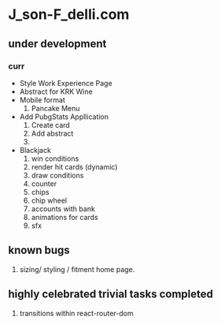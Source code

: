 # J_son-F_delli.com

## under development
### curr
* Style Work Experience Page
* Abstract for KRK Wine 
* Mobile format
    1. Pancake Menu
* Add PubgStats Appllication
    1. Create card
    2. Add abstract
    3. 
* Blackjack
   1. win conditions
   2. render hit cards (dynamic)
   3. draw conditions
   4. counter
   5. chips
   6. chip wheel
   7. accounts with bank
   8. animations for cards
   9. sfx



## known bugs
1. sizing/ styling / fitment home page.

## highly celebrated trivial tasks completed
1. transitions within react-router-dom

<!-- Scratch  -->

<!--
    <h2>Languages and Libraries I Use</h2>
    <i className="fas fa-terminal">&nbsp; JavaScript</i><br />
    <i className="fas fa-terminal">&nbsp; React</i><br />
    <i className="fas fa-terminal">&nbsp; Python</i><br />
    <i className="fas fa-terminal">&nbsp; Express</i><br />
    <i className="fas fa-terminal">&nbsp; Node</i><br />
    <i className="fas fa-terminal">&nbsp; Material-UI</i><br />
    <i className="fas fa-terminal">&nbsp; Axios</i><br />
    <i className="fas fa-terminal">&nbsp; Styled-Components</i><br />
    <i className="fas fa-terminal">&nbsp; React-Router</i><br />
    <i className="fas fa-terminal">&nbsp; Yup</i><br />
-->
                            
